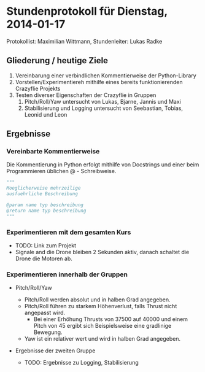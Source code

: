 # Stundenprotokoll für Dienstag, 2014-01-17

Protokollist: Maximilian Wittmann, Stundenleiter: Lukas Radke

## Gliederung / heutige Ziele

1. Vereinbarung einer verbindlichen Kommentierweise der Python-Library
2. Vorstellen/Experimentiereh mithilfe eines bereits funktionierenden Crazyflie Projekts 
3. Testen diverser Eigenschaften der Crazyflie in Gruppen
    1. Pitch/Roll/Yaw untersucht von Lukas, Bjarne, Jannis und Maxi
    2. Stabilisierung und Logging untersucht von Seebastian, Tobias, Leonid und Leon
    
## Ergebnisse

### Vereinbarte Kommentierweise

Die Kommentierung in Python erfolgt mithilfe von Docstrings und einer beim Programmieren üblichen @ - Schreibweise.
```python
"""
Moeglicherweise mehrzeilige
ausfuehrliche Beschreibung

@param name typ beschreibung
@return name typ beschreibung
"""
```

### Experimentieren mit dem gesamten Kurs

- TODO: Link zum Projekt
- Signale and die Drone bleiben 2 Sekunden aktiv, danach schaltet die Drone die Motoren ab.

### Experimentieren innerhalb der Gruppen

- Pitch/Roll/Yaw
    - Pitch/Roll werden absolut und in halben Grad angegeben.
    - Pitch/Roll führen zu starkem Höhenverlust, falls Thrust nicht angepasst wird.
        - Bei einer Erhöhung Thrusts von 37500 auf 40000 und einem Pitch von 45 ergibt sich Beispielsweise eine gradlinige Bewegung.
    - Yaw ist ein relativer wert und wird in halben Grad angegeben.

- Ergebnisse der zweiten Gruppe
    - TODO: Ergebnisse zu Logging, Stabilisierung